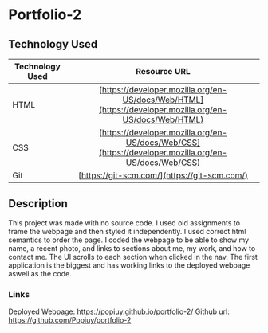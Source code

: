 # Portfolio-2

## Technology Used 

| Technology Used         | Resource URL           | 
| ------------- |:-------------:| 
| HTML    | [https://developer.mozilla.org/en-US/docs/Web/HTML](https://developer.mozilla.org/en-US/docs/Web/HTML) | 
| CSS     | [https://developer.mozilla.org/en-US/docs/Web/CSS](https://developer.mozilla.org/en-US/docs/Web/CSS)      |   
| Git | [https://git-scm.com/](https://git-scm.com/)     |    

## Description 
This project was made with no source code. I used old assignments to frame the webpage and then styled it independently. I used correct html semantics to order the page. I coded the webpage to be able to show my name, a recent photo, and links to sections about me, my work, and how to contact me. The UI scrolls to each section when clicked in the nav. The first application is the biggest and has working links to the deployed webpage aswell as the code.

### Links
Deployed Webpage: https://popiuy.github.io/portfolio-2/
Github url: https://github.com/Popiuy/portfolio-2